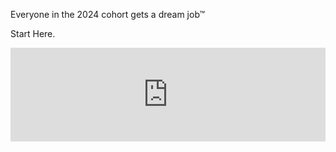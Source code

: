 Everyone in the 2024 cohort gets a dream job™ 

Start Here.

<div style="width: 100%;">
  <iframe
    src="https://airtable.com/appDW9YPNcbGOi7my/shruoK70kIsxtPXtk/tblfUGzCo2Yxk1FGB/viwxkX7Kwlh0S1YDy?blocks=hide"
    style="width: 100%; height: auto; border: none;"
    frameborder="0"
  >
    Loading…
  </iframe>
</div>
